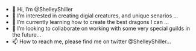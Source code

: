- 👋 Hi, I’m @ShelleyShiller
- 👀 I’m interested in creating digial creatures, and unique senarios ...
- 🌱 I’m currently learning how to create the best dragons I can ...
- 💞️ I’m looking to collaborate on working with some very special guilds in the future...
- 📫 How to reach me, please find me on twitter @ShelleyShiller...

<!---
ShelleyShiller/ShelleyShiller is a ✨ special ✨ repository because its `README.md` (this file) appears on your GitHub profile.
You can click the Preview link to take a look at your changes.
--->
